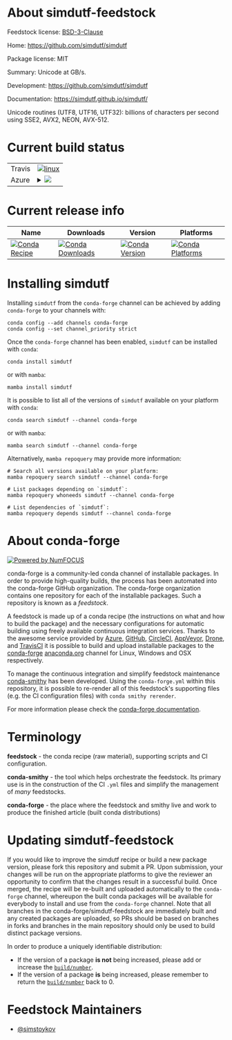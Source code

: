 About simdutf-feedstock
=======================

Feedstock license: [BSD-3-Clause](https://github.com/conda-forge/simdutf-feedstock/blob/main/LICENSE.txt)

Home: https://github.com/simdutf/simdutf

Package license: MIT

Summary: Unicode at GB/s.

Development: https://github.com/simdutf/simdutf

Documentation: https://simdutf.github.io/simdutf/

Unicode routines (UTF8, UTF16, UTF32): billions of characters per second using SSE2, AVX2, NEON, AVX-512.

Current build status
====================


<table><tr>
    <td>Travis</td>
    <td>
      <a href="https://app.travis-ci.com/conda-forge/simdutf-feedstock">
        <img alt="linux" src="https://img.shields.io/travis/com/conda-forge/simdutf-feedstock/main.svg?label=Linux">
      </a>
    </td>
  </tr>
    
  <tr>
    <td>Azure</td>
    <td>
      <details>
        <summary>
          <a href="https://dev.azure.com/conda-forge/feedstock-builds/_build/latest?definitionId=20750&branchName=main">
            <img src="https://dev.azure.com/conda-forge/feedstock-builds/_apis/build/status/simdutf-feedstock?branchName=main">
          </a>
        </summary>
        <table>
          <thead><tr><th>Variant</th><th>Status</th></tr></thead>
          <tbody><tr>
              <td>linux_64</td>
              <td>
                <a href="https://dev.azure.com/conda-forge/feedstock-builds/_build/latest?definitionId=20750&branchName=main">
                  <img src="https://dev.azure.com/conda-forge/feedstock-builds/_apis/build/status/simdutf-feedstock?branchName=main&jobName=linux&configuration=linux%20linux_64_" alt="variant">
                </a>
              </td>
            </tr><tr>
              <td>linux_aarch64</td>
              <td>
                <a href="https://dev.azure.com/conda-forge/feedstock-builds/_build/latest?definitionId=20750&branchName=main">
                  <img src="https://dev.azure.com/conda-forge/feedstock-builds/_apis/build/status/simdutf-feedstock?branchName=main&jobName=linux&configuration=linux%20linux_aarch64_" alt="variant">
                </a>
              </td>
            </tr><tr>
              <td>linux_ppc64le</td>
              <td>
                <a href="https://dev.azure.com/conda-forge/feedstock-builds/_build/latest?definitionId=20750&branchName=main">
                  <img src="https://dev.azure.com/conda-forge/feedstock-builds/_apis/build/status/simdutf-feedstock?branchName=main&jobName=linux&configuration=linux%20linux_ppc64le_" alt="variant">
                </a>
              </td>
            </tr><tr>
              <td>osx_64</td>
              <td>
                <a href="https://dev.azure.com/conda-forge/feedstock-builds/_build/latest?definitionId=20750&branchName=main">
                  <img src="https://dev.azure.com/conda-forge/feedstock-builds/_apis/build/status/simdutf-feedstock?branchName=main&jobName=osx&configuration=osx%20osx_64_" alt="variant">
                </a>
              </td>
            </tr><tr>
              <td>osx_arm64</td>
              <td>
                <a href="https://dev.azure.com/conda-forge/feedstock-builds/_build/latest?definitionId=20750&branchName=main">
                  <img src="https://dev.azure.com/conda-forge/feedstock-builds/_apis/build/status/simdutf-feedstock?branchName=main&jobName=osx&configuration=osx%20osx_arm64_" alt="variant">
                </a>
              </td>
            </tr><tr>
              <td>win_64</td>
              <td>
                <a href="https://dev.azure.com/conda-forge/feedstock-builds/_build/latest?definitionId=20750&branchName=main">
                  <img src="https://dev.azure.com/conda-forge/feedstock-builds/_apis/build/status/simdutf-feedstock?branchName=main&jobName=win&configuration=win%20win_64_" alt="variant">
                </a>
              </td>
            </tr>
          </tbody>
        </table>
      </details>
    </td>
  </tr>
</table>

Current release info
====================

| Name | Downloads | Version | Platforms |
| --- | --- | --- | --- |
| [![Conda Recipe](https://img.shields.io/badge/recipe-simdutf-green.svg)](https://anaconda.org/conda-forge/simdutf) | [![Conda Downloads](https://img.shields.io/conda/dn/conda-forge/simdutf.svg)](https://anaconda.org/conda-forge/simdutf) | [![Conda Version](https://img.shields.io/conda/vn/conda-forge/simdutf.svg)](https://anaconda.org/conda-forge/simdutf) | [![Conda Platforms](https://img.shields.io/conda/pn/conda-forge/simdutf.svg)](https://anaconda.org/conda-forge/simdutf) |

Installing simdutf
==================

Installing `simdutf` from the `conda-forge` channel can be achieved by adding `conda-forge` to your channels with:

```
conda config --add channels conda-forge
conda config --set channel_priority strict
```

Once the `conda-forge` channel has been enabled, `simdutf` can be installed with `conda`:

```
conda install simdutf
```

or with `mamba`:

```
mamba install simdutf
```

It is possible to list all of the versions of `simdutf` available on your platform with `conda`:

```
conda search simdutf --channel conda-forge
```

or with `mamba`:

```
mamba search simdutf --channel conda-forge
```

Alternatively, `mamba repoquery` may provide more information:

```
# Search all versions available on your platform:
mamba repoquery search simdutf --channel conda-forge

# List packages depending on `simdutf`:
mamba repoquery whoneeds simdutf --channel conda-forge

# List dependencies of `simdutf`:
mamba repoquery depends simdutf --channel conda-forge
```


About conda-forge
=================

[![Powered by
NumFOCUS](https://img.shields.io/badge/powered%20by-NumFOCUS-orange.svg?style=flat&colorA=E1523D&colorB=007D8A)](https://numfocus.org)

conda-forge is a community-led conda channel of installable packages.
In order to provide high-quality builds, the process has been automated into the
conda-forge GitHub organization. The conda-forge organization contains one repository
for each of the installable packages. Such a repository is known as a *feedstock*.

A feedstock is made up of a conda recipe (the instructions on what and how to build
the package) and the necessary configurations for automatic building using freely
available continuous integration services. Thanks to the awesome service provided by
[Azure](https://azure.microsoft.com/en-us/services/devops/), [GitHub](https://github.com/),
[CircleCI](https://circleci.com/), [AppVeyor](https://www.appveyor.com/),
[Drone](https://cloud.drone.io/welcome), and [TravisCI](https://travis-ci.com/)
it is possible to build and upload installable packages to the
[conda-forge](https://anaconda.org/conda-forge) [anaconda.org](https://anaconda.org/)
channel for Linux, Windows and OSX respectively.

To manage the continuous integration and simplify feedstock maintenance
[conda-smithy](https://github.com/conda-forge/conda-smithy) has been developed.
Using the ``conda-forge.yml`` within this repository, it is possible to re-render all of
this feedstock's supporting files (e.g. the CI configuration files) with ``conda smithy rerender``.

For more information please check the [conda-forge documentation](https://conda-forge.org/docs/).

Terminology
===========

**feedstock** - the conda recipe (raw material), supporting scripts and CI configuration.

**conda-smithy** - the tool which helps orchestrate the feedstock.
                   Its primary use is in the construction of the CI ``.yml`` files
                   and simplify the management of *many* feedstocks.

**conda-forge** - the place where the feedstock and smithy live and work to
                  produce the finished article (built conda distributions)


Updating simdutf-feedstock
==========================

If you would like to improve the simdutf recipe or build a new
package version, please fork this repository and submit a PR. Upon submission,
your changes will be run on the appropriate platforms to give the reviewer an
opportunity to confirm that the changes result in a successful build. Once
merged, the recipe will be re-built and uploaded automatically to the
`conda-forge` channel, whereupon the built conda packages will be available for
everybody to install and use from the `conda-forge` channel.
Note that all branches in the conda-forge/simdutf-feedstock are
immediately built and any created packages are uploaded, so PRs should be based
on branches in forks and branches in the main repository should only be used to
build distinct package versions.

In order to produce a uniquely identifiable distribution:
 * If the version of a package **is not** being increased, please add or increase
   the [``build/number``](https://docs.conda.io/projects/conda-build/en/latest/resources/define-metadata.html#build-number-and-string).
 * If the version of a package **is** being increased, please remember to return
   the [``build/number``](https://docs.conda.io/projects/conda-build/en/latest/resources/define-metadata.html#build-number-and-string)
   back to 0.

Feedstock Maintainers
=====================

* [@simstoykov](https://github.com/simstoykov/)

